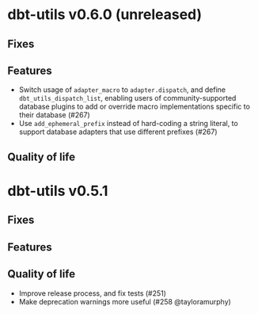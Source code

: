 # dbt-utils v0.6.0 (unreleased)

## Fixes

## Features

* Switch usage of `adapter_macro` to `adapter.dispatch`, and define `dbt_utils_dispatch_list`,
enabling users of community-supported database plugins to add or override macro implementations
specific to their database (#267)
* Use `add_ephemeral_prefix` instead of hard-coding a string literal, to support
database adapters that use different prefixes (#267)

## Quality of life

# dbt-utils v0.5.1

## Fixes

## Features

## Quality of life
* Improve release process, and fix tests (#251)
* Make deprecation warnings more useful (#258 @tayloramurphy)
